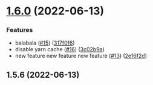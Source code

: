 # [1.6.0](https://github.com/tyn1998/workflows-for-hypercrx/compare/v1.5.6...v1.6.0) (2022-06-13)


### Features

* balabala ([#15](https://github.com/tyn1998/workflows-for-hypercrx/issues/15)) ([317f0f6](https://github.com/tyn1998/workflows-for-hypercrx/commit/317f0f6a0bad85602d461032b9f9457c00b0c38c))
* disable yarn cache ([#16](https://github.com/tyn1998/workflows-for-hypercrx/issues/16)) ([3c02b9a](https://github.com/tyn1998/workflows-for-hypercrx/commit/3c02b9a0f896908ed20c4922f9b6e371da2d45ea))
* new feature new feature new feature ([#13](https://github.com/tyn1998/workflows-for-hypercrx/issues/13)) ([2e16f2d](https://github.com/tyn1998/workflows-for-hypercrx/commit/2e16f2da5c1fce8aee2806f54723856f07a07a24))



## 1.5.6 (2022-06-13)



